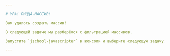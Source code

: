 ```yaml
---

# УРА! ПИЦЦА-МАССИВ!

Вам удалось создать массив!

В следующей задаче мы разберёмся с фильтрацией массивов.

Запустите `jschool-javascripter` в консоли и выберите следующую задачу.

---
```

